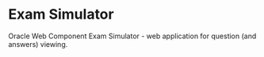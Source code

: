 Exam Simulator
==============

Oracle Web Component Exam Simulator - web application for question (and answers) viewing.
